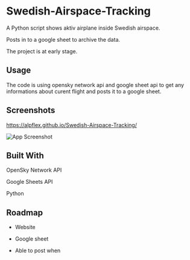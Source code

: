 
# Swedish-Airspace-Tracking

A Python script shows aktiv airplane inside Swedish airspace.

Posts in to a google sheet to archive the data.

The project is at early stage.




## Usage
The code is using opensky network api and google sheet api to get any informations about curent flight and posts it to a google sheet.




## Screenshots
https://alpflex.github.io/Swedish-Airspace-Tracking/

![App Screenshot](https://via.placeholder.com/468x300?text=App+Screenshot+Here)


## Built With
OpenSky Network API

Google Sheets API

Python
## Roadmap

- Website

- Google sheet

- Able to post when


